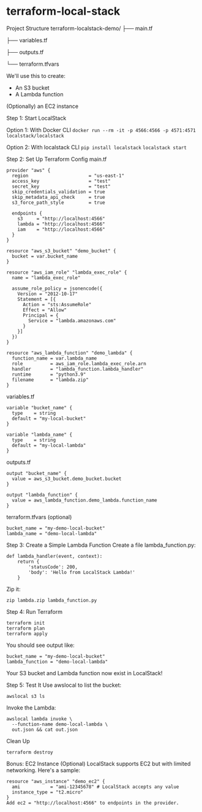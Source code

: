 # terraform-local-stack

Project Structure
terraform-localstack-demo/
├── main.tf

├── variables.tf

├── outputs.tf

└── terraform.tfvars

We'll use this to create:
- An S3 bucket
- A Lambda function

(Optionally) an EC2 instance

Step 1: Start LocalStack

Option 1: With Docker CLI
```docker run --rm -it -p 4566:4566 -p 4571:4571 localstack/localstack```

Option 2: With localstack CLI
```pip install localstack```
```localstack start```


Step 2: Set Up Terraform Config
main.tf
```
provider "aws" {
  region                      = "us-east-1"
  access_key                  = "test"
  secret_key                  = "test"
  skip_credentials_validation = true
  skip_metadata_api_check     = true
  s3_force_path_style         = true

  endpoints {
    s3     = "http://localhost:4566"
    lambda = "http://localhost:4566"
    iam    = "http://localhost:4566"
  }
}

resource "aws_s3_bucket" "demo_bucket" {
  bucket = var.bucket_name
}

resource "aws_iam_role" "lambda_exec_role" {
  name = "lambda_exec_role"

  assume_role_policy = jsonencode({
    Version = "2012-10-17"
    Statement = [{
      Action = "sts:AssumeRole"
      Effect = "Allow"
      Principal = {
        Service = "lambda.amazonaws.com"
      }
    }]
  })
}

resource "aws_lambda_function" "demo_lambda" {
  function_name = var.lambda_name
  role          = aws_iam_role.lambda_exec_role.arn
  handler       = "lambda_function.lambda_handler"
  runtime       = "python3.9"
  filename      = "lambda.zip"
}
```

variables.tf
```
variable "bucket_name" {
  type    = string
  default = "my-local-bucket"
}

variable "lambda_name" {
  type    = string
  default = "my-local-lambda"
}
```

outputs.tf
```
output "bucket_name" {
  value = aws_s3_bucket.demo_bucket.bucket
}

output "lambda_function" {
  value = aws_lambda_function.demo_lambda.function_name
}
```

terraform.tfvars (optional)
```
bucket_name = "my-demo-local-bucket"
lambda_name = "demo-local-lambda"
```

Step 3: Create a Simple Lambda Function
Create a file lambda_function.py:
```
def lambda_handler(event, context):
    return {
        'statusCode': 200,
        'body': 'Hello from LocalStack Lambda!'
    }
```
Zip it:
```
zip lambda.zip lambda_function.py
```
Step 4: Run Terraform
```
terraform init
terraform plan
terraform apply
```
You should see output like:
```
bucket_name = "my-demo-local-bucket"
lambda_function = "demo-local-lambda"
```
Your S3 bucket and Lambda function now exist in LocalStack!

Step 5: Test It
Use awslocal to list the bucket:
```
awslocal s3 ls
```

Invoke the Lambda:
```
awslocal lambda invoke \
  --function-name demo-local-lambda \
  out.json && cat out.json
```

Clean Up
```
terraform destroy
```

Bonus: EC2 Instance (Optional)
LocalStack supports EC2 but with limited networking. Here's a sample:

```
resource "aws_instance" "demo_ec2" {
  ami           = "ami-12345678" # LocalStack accepts any value
  instance_type = "t2.micro"
}
Add ec2 = "http://localhost:4566" to endpoints in the provider.
```
